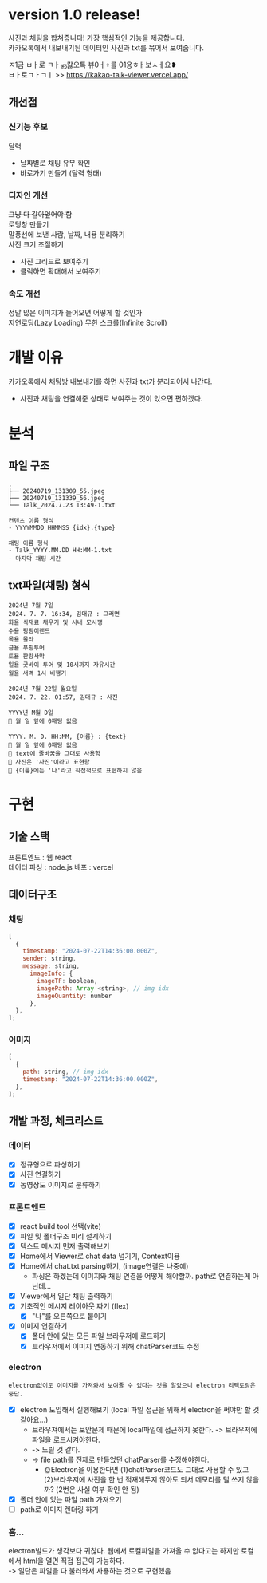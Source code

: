# version 1.0 release!
사진과 채팅을 합쳐줍니다! 가장 핵심적인 기능을 제공합니다.   
카카오톡에서 내보내기된 데이터인 사진과 txt를 묶어서 보여줍니다.

ㅈ1금 ㅂㅏ로 ㅋㅏஞ캃오톡 뷰0ㅓ♀를 01용ㅎㅐ보ㅅㅔ요❥   
ㅂㅏ로ㄱㅏㄱㅣ >> https://kakao-talk-viewer.vercel.app/

## 개선점
### 신기능 후보
달력
- 날짜별로 채팅 유무 확인
- 바로가기 만들기 (달력 형태)

### 디자인 개선
~~그냥 다 갈아엎어야 함~~  
로딩창 만들기   
말풍선에 보낸 사람, 날짜, 내용 분리하기   
사진 크기 조절하기
 - 사진 그리드로 보여주기
 - 클릭하면 확대해서 보여주기

### 속도 개선
정말 많은 이미지가 들어오면 어떻게 할 것인가   
지연로딩(Lazy Loading)
무한 스크롤(Infinite Scroll)

# 개발 이유
카카오톡에서 채팅방 내보내기를 하면 사진과 txt가 분리되어서 나간다.

- 사진과 채팅을 연결해준 상태로 보여주는 것이 있으면 편하겠다.

# 분석

## 파일 구조

```
.
├── 20240719_131309_55.jpeg
├── 20240719_131339_56.jpeg
└── Talk_2024.7.23 13:49-1.txt
```

```
컨텐츠 이름 형식
- YYYYMMDD_HHMMSS_{idx}.{type}

채팅 이름 형식
- Talk_YYYY.MM.DD HH:MM-1.txt
- 마지막 채팅 시간
```

## txt파일(채팅) 형식

```
2024년 7월 7일
2024. 7. 7. 16:34, 김대규 : 그러면
화욜 식재료 채우기 및 시내 모시꺵
수욜 핑핑이랜드
목욜 몰라
금욜 푸핑투어
토욜 판랑사막
일욜 굿바이 투어 및 10시까지 자유시간
월욜 새벽 1시 비행기

2024년 7월 22일 월요일
2024. 7. 22. 01:57, 김대규 : 사진
```

```
YYYY년 M월 D일
📍 월 일 앞에 0패딩 없음

YYYY. M. D. HH:MM, {이름} : {text}
📍 월 일 앞에 0패딩 없음
📍 text에 줄바꿈을 그대로 사용함
📍 사진은 '사진'이라고 표현함
📍 {이름}에는 '나'라고 직접적으로 표현하지 않음
```

# 구현

## 기술 스택

프론트엔드 : 웹 react  
데이터 파싱 : node.js
배포 : vercel

## 데이터구조

### 채팅

```javascript
[
  {
    timestamp: "2024-07-22T14:36:00.000Z",
    sender: string,
    message: string,
      imageInfo: {
        imageTF: boolean,
        imagePath: Array <string>, // img idx
        imageQuantity: number
      },
  },
];
```

### 이미지

```javascript
[
  {
    path: string, // img idx
    timestamp: "2024-07-22T14:36:00.000Z",
  },
];
```

## 개발 과정, 체크리스트

### 데이터
- [x] 정규형으로 파싱하기
- [x] 사진 연결하기
- [x] 동영상도 이미지로 분류하기

### 프론트엔드
- [x] react build tool 선택(vite)
- [x] 파일 및 폴더구조 미리 설계하기
- [x] 텍스트 메시지 먼저 출력해보기
- [x] Home에서 Viewer로 chat data 넘기기, Context이용
- [x] Home에서 chat.txt parsing하기, (image연결은 나중에)
  - 파싱은 하겠는데 이미지와 채팅 연결을 어떻게 해야할까. path로 연결하는게 아닌데...
- [x] Viewer에서 일단 채팅 출력하기
- [x] 기초적인 메시지 레이아웃 짜기 (flex)
  - [x] "나"를 오른쪽으로 붙이기
- [x] 이미지 연결하기
  - [x] 폴더 안에 있는 모든 파일 브라우저에 로드하기
  - [x] 브라우저에서 이미지 연동하기 위해 chatParser코드 수정

### electron
```electron없이도 이미지를 가져와서 보여줄 수 있다는 것을 알았으니 electron 리팩토링은 중단.```
- [x] electron 도입해서 실행해보기 (local 파일 접근을 위해서 electron을 써야만 할 것 같아요...)
  - 브라우져에서는 보안문제 때문에 local파일에 접근하지 못한다. -> 브라우저에 파일을 로드시켜야한다.
  - -> 느릴 것 같다.
  - -> file path를 전제로 만들었던 chatParser를 수정해야한다.
      - 🌞Electron을 이용한다면 (1)chatParser코드도 그대로 사용할 수 있고 (2)브라우저에 사진을 한 번 적재해두지 않아도 되서 메모리를 덜 쓰지 않을까? (2번은 사실 여부 확인 안 됨)
- [x] 폴더 안에 있는 파일 path 가져오기
- [ ] path로 이미지 렌더링 하기

### 흠...
electron빌드가 생각보다 귀찮다.
웹에서 로컬파일을 가져올 수 없다고는 하지만 로컬에서 html을 열면 직접 접근이 가능하다.  
-> 일단은 파일을 다 불러와서 사용하는 것으로 구현했음
